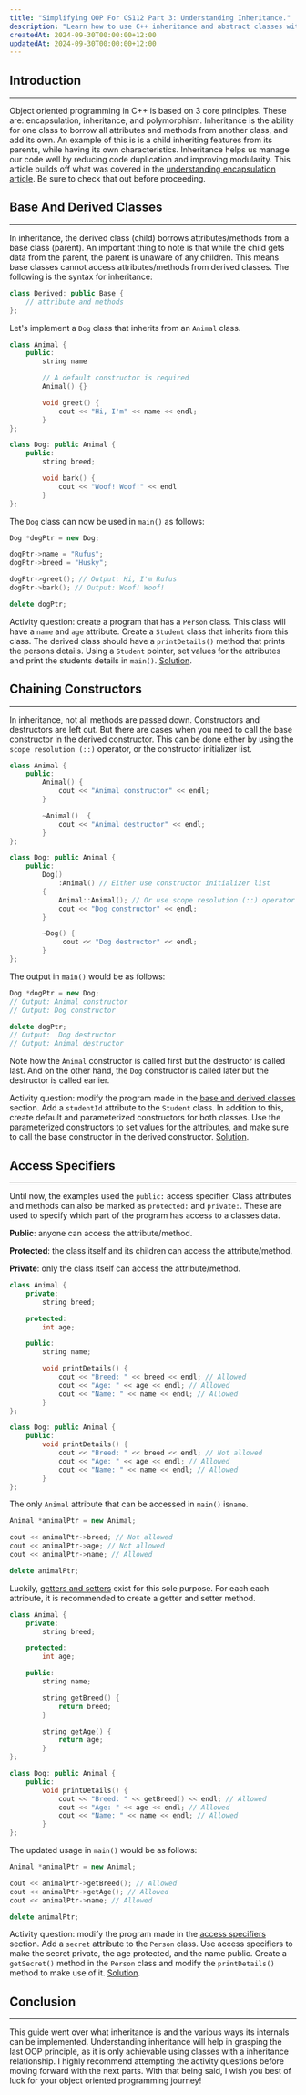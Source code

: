 ```yaml
---
title: "Simplifying OOP For CS112 Part 3: Understanding Inheritance."
description: "Learn how to use C++ inheritance and abstract classes with code examples, activity questions and free solutions"
createdAt: 2024-09-30T00:00:00+12:00
updatedAt: 2024-09-30T00:00:00+12:00
---
```


## Introduction

---

Object oriented programming in C++ is based on 3 core principles. These are: encapsulation, inheritance, and polymorphism. Inheritance is the ability for one class to borrow all attributes and methods from another class, and add its own. An example of this is is a child inheriting features from its parents, while having its own characteristics. Inheritance helps us manage our code well by reducing code duplication and improving modularity. This article builds off what was covered in the [understanding encapsulation article](https://www.anav.dev/blogs/simplifying-oop-for-cs112-part-2-undersanding-encapsulation). Be sure to check that out before proceeding.

## Base And Derived Classes

---

In inheritance, the derived class (child) borrows attributes/methods from a base class (parent). An important thing to note is that while the child gets data from the parent, the parent is unaware of any children. This means base classes cannot access attributes/methods from derived classes. The following is the syntax for inheritance:

```cpp
class Derived: public Base {
    // attribute and methods
};
```

Let's implement a `Dog` class that inherits from an `Animal` class.

```cpp
class Animal {
    public:
        string name

        // A default constructor is required
        Animal() {}

        void greet() {
            cout << "Hi, I'm" << name << endl;
        }
};

class Dog: public Animal {
    public:
        string breed;

        void bark() {
            cout << "Woof! Woof!" << endl
        }
};
```

The `Dog` class can now be used in `main()` as follows:

```cpp
Dog *dogPtr = new Dog;

dogPtr->name = "Rufus";
dogPtr->breed = "Husky";

dogPtr->greet(); // Output: Hi, I'm Rufus
dogPtr->bark(); // Output: Woof! Woof!

delete dogPtr;
```

Activity question: create a program that has a `Person` class. This class will have a `name` and `age` attribute. Create a `Student` class that inherits from this class. The derived class should have a `printDetails()` method that prints the persons details. Using a `Student` pointer, set values for the attributes and print the students details in `main()`. [Solution](https://github.com/anav5704/simplifying-oop-for-CS112/blob/main/inheritance/base-and-derived-class.cpp).

## Chaining Constructors

---

In inheritance, not all methods are passed down. Constructors and destructors are left out. But there are cases when you need to call the base constructor in the derived constructor. This can be done either by using the `scope resolution (::)` operator, or the constructor initializer list.

```cpp
class Animal {
    public:
        Animal() {
            cout << "Animal constructor" << endl;
        }

        ~Animal()  {
            cout << "Animal destructor" << endl;
        }
};

class Dog: public Animal {
    public:
        Dog()
            :Animal() // Either use constructor initializer list
        {
            Animal::Animal(); // Or use scope resolution (::) operator
            cout << "Dog constructor" << endl;
        }

        ~Dog() {
             cout << "Dog destructor" << endl;
        }
};
```

The output in `main()` would be as follows:

```cpp
Dog *dogPtr = new Dog;
// Output: Animal constructor
// Output: Dog constructor

delete dogPtr;
// Output:  Dog destructor
// Output: Animal destructor
```

Note how the `Animal` constructor is called first but the destructor is called last. And on the other hand, the `Dog` constructor is called later but the destructor is called earlier.

Activity question: modify the program made in the [base and derived classes](#base-and-derived-classes) section. Add a `studentId` attribute to the `Student` class. In addition to this, create default and parameterized constructors for both classes. Use the parameterized constructors to set values for the attributes, and make sure to call the base constructor in the derived constructor. [Solution](https://github.com/anav5704/simplifying-oop-for-CS112/blob/main/inheritance/chaining-constructors.cpp).

## Access Specifiers

---

Until now, the examples used the `public:` access specifier. Class attributes and methods can also be marked as `protected:` and `private:`. These are used to specify which part of the program has access to a classes data.

**Public**: anyone can access the attribute/method.

**Protected**: the class itself and its children can access the attribute/method.

**Private**: only the class itself can access the attribute/method.

```cpp
class Animal {
    private:
        string breed;

    protected:
        int age;

    public:
        string name;

        void printDetails() {
            cout << "Breed: " << breed << endl; // Allowed
            cout << "Age: " << age << endl; // Allowed
            cout << "Name: " << name << endl; // Allowed
        }
};

class Dog: public Animal {
    public:
        void printDetails() {
            cout << "Breed: " << breed << endl; // Not allowed
            cout << "Age: " << age << endl; // Allowed
            cout << "Name: " << name << endl; // Allowed
        }
};
```

The only `Animal` attribute that can be accessed in `main()` is`name`.

```cpp
Animal *animalPtr = new Animal;

cout << animalPtr->breed; // Not allowed
cout << animalPtr->age; // Not allowed
cout << animalPtr->name; // Allowed

delete animalPtr;
```

Luckily, [getters and setters](http://www.anav.dev/blogs/simplifying-oop-for-cs112-part-2-undersanding-encapsulation#getters-and-setters) exist for this sole purpose. For each each attribute, it is recommended to create a getter and setter method.

```cpp
class Animal {
    private:
        string breed;

    protected:
        int age;

    public:
        string name;

        string getBreed() {
            return breed;
        }

        string getAge() {
            return age;
        }
};

class Dog: public Animal {
    public:
        void printDetails() {
            cout << "Breed: " << getBreed() << endl; // Allowed
            cout << "Age: " << age << endl; // Allowed
            cout << "Name: " << name << endl; // Allowed
        }
};
```

The updated usage in `main()` would be as follows:

```cpp
Animal *animalPtr = new Animal;

cout << animalPtr->getBreed(); // Allowed
cout << animalPtr->getAge(); // Allowed
cout << animalPtr->name; // Allowed

delete animalPtr;
```

Activity question: modify the program made in the [access specifiers](#access-specifiers) section. Add a `secret` attribute to the `Person` class. Use access specifiers to make the secret private, the age protected, and the name public. Create a `getSecret()` method in the `Person` class and modify the `printDetails()` method to make use of it. [Solution](https://github.com/anav5704/simplifying-oop-for-CS112/blob/main/inheritance/access-specifiers.cpp).

## Conclusion

---

This guide went over what inheritance is and the various ways its internals can be implemented. Understanding inheritance will help in grasping the last OOP principle, as it is only achievable using classes with a inheritance relationship. I highly recommend attempting the activity questions before moving forward with the next parts. With that being said, I wish you best of luck for your object oriented programming journey!
